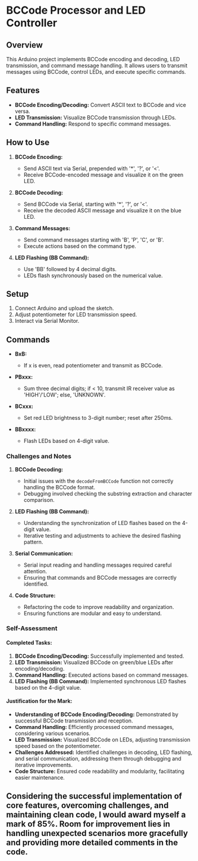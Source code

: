 
# BCCode Processor and LED Controller

## Overview

This Arduino project implements BCCode encoding and decoding, LED transmission, and command message handling. It allows users to transmit messages using BCCode, control LEDs, and execute specific commands.

## Features

- **BCCode Encoding/Decoding:** Convert ASCII text to BCCode and vice versa.
- **LED Transmission:** Visualize BCCode transmission through LEDs.
- **Command Handling:** Respond to specific command messages.

## How to Use

1. **BCCode Encoding:**
   - Send ASCII text via Serial, prepended with '*', '?', or '<'.
   - Receive BCCode-encoded message and visualize it on the green LED.

2. **BCCode Decoding:**
   - Send BCCode via Serial, starting with '*', '?', or '<'.
   - Receive the decoded ASCII message and visualize it on the blue LED.

3. **Command Messages:**
   - Send command messages starting with 'B', 'P', 'C', or 'B'.
   - Execute actions based on the command type.

4. **LED Flashing (BB Command):**
   - Use 'BB' followed by 4 decimal digits.
   - LEDs flash synchronously based on the numerical value.

## Setup

1. Connect Arduino and upload the sketch.
2. Adjust potentiometer for LED transmission speed.
3. Interact via Serial Monitor.

## Commands

- **BxB:**
  - If x is even, read potentiometer and transmit as BCCode.

- **PBxxx:**
  - Sum three decimal digits; if < 10, transmit IR receiver value as 'HIGH'/'LOW'; else, 'UNKNOWN'.

- **BCxxx:**
  - Set red LED brightness to 3-digit number; reset after 250ms.

- **BBxxxx:**
  - Flash LEDs based on 4-digit value.



### Challenges and Notes

1. **BCCode Decoding:**
   - Initial issues with the `decodeFromBCCode` function not correctly handling the BCCode format.
   - Debugging involved checking the substring extraction and character comparison.

2. **LED Flashing (BB Command):**
   - Understanding the synchronization of LED flashes based on the 4-digit value.
   - Iterative testing and adjustments to achieve the desired flashing pattern.

3. **Serial Communication:**
   - Serial input reading and handling messages required careful attention.
   - Ensuring that commands and BCCode messages are correctly identified.

4. **Code Structure:**
   - Refactoring the code to improve readability and organization.
   - Ensuring functions are modular and easy to understand.

### Self-Assessment

#### Completed Tasks:

1. **BCCode Encoding/Decoding:** Successfully implemented and tested.
2. **LED Transmission:** Visualized BCCode on green/blue LEDs after encoding/decoding.
3. **Command Handling:** Executed actions based on command messages.
4. **LED Flashing (BB Command):** Implemented synchronous LED flashes based on the 4-digit value.

#### Justification for the Mark:

- **Understanding of BCCode Encoding/Decoding:** Demonstrated by successful BCCode transmission and reception.
- **Command Handling:** Efficiently processed command messages, considering various scenarios.
- **LED Transmission:** Visualized BCCode on LEDs, adjusting transmission speed based on the potentiometer.
- **Challenges Addressed:** Identified challenges in decoding, LED flashing, and serial communication, addressing them through debugging and iterative improvements.
- **Code Structure:** Ensured code readability and modularity, facilitating easier maintenance.

Considering the successful implementation of core features, overcoming challenges, and maintaining clean code, I would award myself a mark of 85%. Room for improvement lies in handling unexpected scenarios more gracefully and providing more detailed comments in the code.
---

